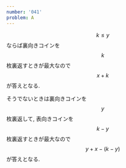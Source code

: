```yaml
---
number: '041'
problem: A
---
```

$$ k \leq y $$ ならば裏向きコインを $$ k $$ 枚裏返すときが最大なので $$ x + k $$ が答えとなる.

そうでないときは裏向きコインを $$ y $$ 枚裏返して, 表向きコインを $$ k-y $$ 枚裏返すときが最大なので $$ y + x - (k-y) $$ が答えとなる.
